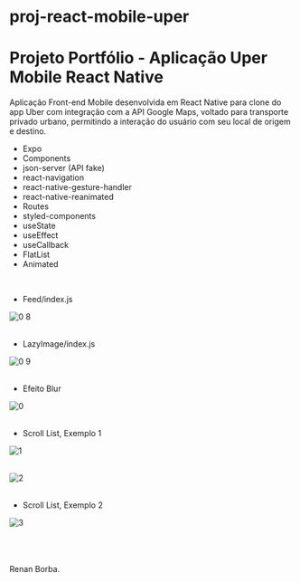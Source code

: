# proj-react-mobile-uper
# Projeto Portfólio - Aplicação Uper Mobile React Native
Aplicação Front-end Mobile desenvolvida em React Native para clone do app Uber com integração com a API Google Maps, voltado para transporte privado urbano, permitindo a interação do usuário com seu local de origem e destino.
<ul>
  <li>Expo</li>
  <li>Components</li>
  <li>json-server (API fake)</li>
  <li>react-navigation</li>
  <li>react-native-gesture-handler</li>
  <li>react-native-reanimated</li>
  <li>Routes</li>
  <li>styled-components</li>
  <li>useState</li>
  <li>useEffect</li>
  <li>useCallback</li>
  <li>FlatList</li>
  <li>Animated</li>
</ul>
<br>

<ul>
  <li>Feed/index.js</li>
</ul>

![0 8](https://user-images.githubusercontent.com/48495838/68041469-670ea480-fcaf-11e9-91e3-d6a2f9019c25.JPG)
<br><br>


<ul>
  <li>LazyImage/index.js</li>
</ul>

![0 9](https://user-images.githubusercontent.com/48495838/67904698-ec7a4380-fb4d-11e9-88ed-09f94f0244bf.JPG)
<br><br>


<ul>
  <li>Efeito Blur</li>
</ul> 

![0](https://user-images.githubusercontent.com/48495838/67954355-964de480-fbcf-11e9-9d82-0a06d0b55b83.jpg)
<br><br>

<ul>
  <li>Scroll List, Exemplo 1</li>
</ul> 

![1](https://user-images.githubusercontent.com/48495838/67954358-96e67b00-fbcf-11e9-829f-00478bc942ef.JPG)
<br><br>


![2](https://user-images.githubusercontent.com/48495838/67954359-977f1180-fbcf-11e9-823d-b90ab12cb8d8.JPG)
<br><br>

<ul>
  <li>Scroll List, Exemplo 2</li>
</ul>

![3](https://user-images.githubusercontent.com/48495838/67954360-977f1180-fbcf-11e9-8688-a1d9a6f695fa.JPG)
<br><br>

<br><br>
Renan Borba.   
